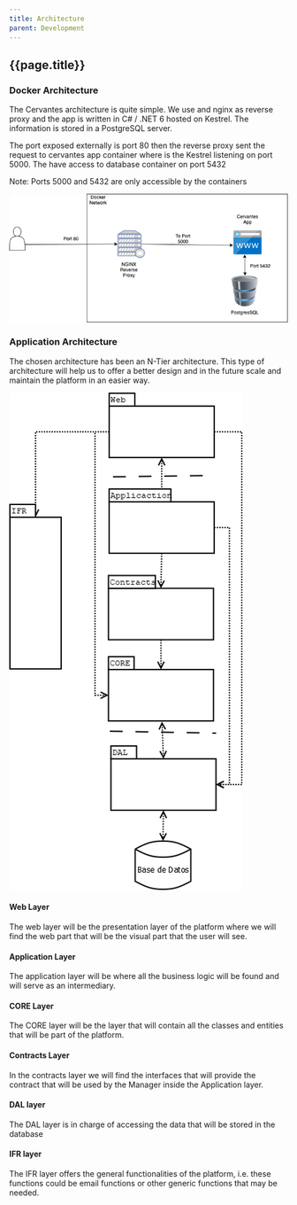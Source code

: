 ```yaml
---
title: Architecture
parent: Development
---
```


## {{page.title}}

### Docker Architecture

The Cervantes architecture is quite simple. We use and nginx as reverse proxy and the app is written in C# / .NET 6 hosted on Kestrel. 
The information is stored in a PostgreSQL server.

The port exposed externally is port 80 then the reverse proxy sent the request to cervantes app container where is the Kestrel listening on port 5000. The have access to database container on port 5432

Note: Ports 5000 and 5432 are only accessible by the containers

![Cervantes architecture](../assets/images/docker-arch.png)

### Application Architecture

The chosen architecture has been an N-Tier architecture. This type of architecture will help us to offer a better design and in the future scale and maintain the platform in an easier way.

![App architecture](../assets/images/app-arch.png)

#### Web Layer

The web layer will be the presentation layer of the platform where we will find the web part that will be the visual part that the user will see.

#### Application Layer

The application layer will be where all the business logic will be found and will serve as an intermediary. 

#### CORE Layer

The CORE layer will be the layer that will contain all the classes and entities that will be part of the platform.

#### Contracts Layer

In the contracts layer we will find the interfaces that will provide the contract that will be used by the Manager inside the Application layer.

#### DAL layer

The DAL layer is in charge of accessing the data that will be stored in the database 

#### IFR layer

The IFR layer offers the general functionalities of the platform, i.e. these functions could be email functions or other generic functions that may be needed.

